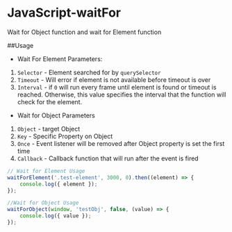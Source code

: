 # JavaScript-waitFor
Wait for Object function and wait for Element function


##Usage

- Wait For Element Parameters:
1. `Selector` - Element searched for by `querySelector`
2. `Timeout` - Will error if element is not available before timeout is over
3. `Interval` - if `0` will run every frame until element is found or timeout is reached. Otherwise, this value specifies the interval that the function will check for the element.

- Wait for Object Parameters
1. `Object` - target Object
2. `Key` - Specific Property on Object
3. `Once` - Event listener will be removed after Object property is set the first time
4. `Callback` - Callback function that will run after the event is fired

```js
// Wait for Element Usage
waitForElement('.test-element', 3000, 0).then((element) => {
	console.log({ element });
});

//Wait for Object Usage
waitForObject(window, 'testObj', false, (value) => {
	console.log({ value });
});
```
